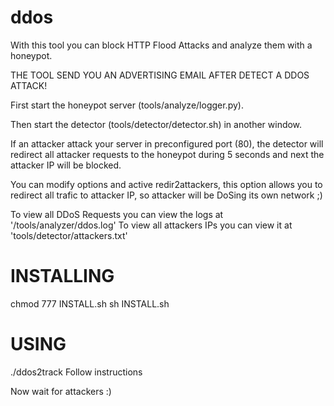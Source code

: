 # ddos

With this tool you can block HTTP Flood Attacks and analyze them with a honeypot.

THE TOOL SEND YOU AN ADVERTISING EMAIL AFTER DETECT A DDOS ATTACK!

First start the honeypot server (tools/analyze/logger.py).

Then start the detector (tools/detector/detector.sh) in another window.

If an attacker attack your server in preconfigured port (80), the detector will redirect all attacker requests to the honeypot during 5 seconds and next the attacker IP will be blocked.

You can modify options and active redir2attackers, this option allows you to redirect all trafic to attacker IP, so attacker will be DoSing its own network ;)

To view all DDoS Requests you can view the logs at '/tools/analyzer/ddos.log' To view all attackers IPs you can view it at 'tools/detector/attackers.txt'
# INSTALLING

chmod 777 INSTALL.sh sh INSTALL.sh
# USING

./ddos2track
Follow instructions

Now wait for attackers :)
